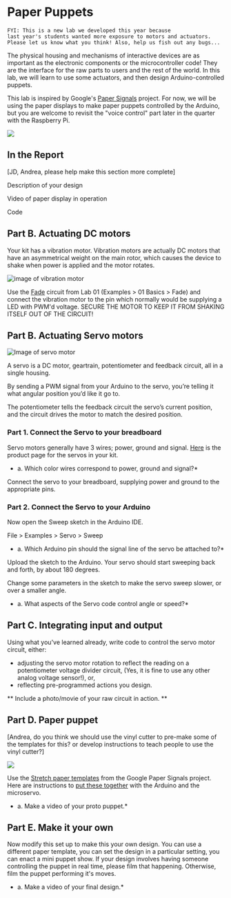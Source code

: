 # Paper Puppets

```
FYI: This is a new lab we developed this year because 
last year's students wanted more exposure to motors and actuators. 
Please let us know what you think! Also, help us fish out any bugs...
```
The physical housing and mechanisms of interactive devices are as important as the electronic components or the microcontroller code! They are the interface for the raw parts to users and the rest of the world. In this lab, we will learn to use some actuators, and then design Arduino-controlled puppets.

This lab is inspired by Google's [Paper Signals](https://papersignals.withgoogle.com) project. For now, we will be using the paper displays to make paper puppets controlled by the Arduino, but you are welcome to revisit the "voice control" part later in the quarter with the Raspberry Pi. 

![](https://github.com/FAR-Lab/Developing-and-Designing-Interactive-Devices/raw/docs/wave.gif)
## In the Report
[JD, Andrea, please help make this section more complete]

Description of your design

Video of paper display in operation

Code

## Part B. Actuating DC motors


Your kit has a vibration motor. Vibration motors are actually DC motors that have an asymmetrical weight on the main rotor, which causes the device to shake when power is applied and the motor rotates. 

![image of vibration motor](https://cdn-shop.adafruit.com/145x109/1201-01.jpg)

Use the [Fade](https://www.arduino.cc/en/tutorial/fade) circuit from Lab 01 (Examples > 01 Basics > Fade) and connect the vibration motor to the pin which normally would be supplying a LED with PWM'd voltage. SECURE THE MOTOR TO KEEP IT FROM SHAKING ITSELF OUT OF THE CIRCUIT!

## Part B. Actuating Servo motors
![Image of servo motor](https://cdn-shop.adafruit.com/145x109/169-06.jpg)

A servo is a DC motor, geartrain, potentiometer and feedback circuit, all in a single housing.

By sending a PWM signal from your Arduino to the servo, you’re telling it what angular position you’d like it go to.

The potentiometer tells the feedback circuit the servo’s current position, and the circuit drives the motor to match the desired position.

### Part 1. Connect the Servo to your breadboard

Servo motors generally have 3 wires; power, ground and signal. [Here](https://www.adafruit.com/product/169) is the product page for the servos in your kit. 

* a. Which color wires correspond to power, ground and signal?*

Connect the servo to your breadboard, supplying power and ground to the appropriate pins. 

### Part 2. Connect the Servo to your Arduino

Now open the Sweep sketch in the Arduino IDE. 

File > Examples > Servo > Sweep

* a. Which Arduino pin should the signal line of the servo be attached to?*

Upload the sketch to the Arduino. Your servo should start sweeping back and forth, by about 180 degrees.

Change some parameters in the sketch to make the servo sweep slower, or over a smaller angle.

* a. What aspects of the Servo code control angle or speed?*

## Part C. Integrating input and output

Using what you've learned already, write code to control the servo motor circuit, either:
* adjusting the servo motor rotation to reflect the reading on a potentiometer voltage divider circuit, (Yes, it is fine to use any other analog voltage sensor!), or, 
* reflecting pre-programmed actions you design. 

** Include a photo/movie of your raw circuit in action. **

## Part D. Paper puppet

[Andrea, do you think we should use the vinyl cutter to pre-make some of the templates for this? or develop instructions to teach people to use the vinyl cutter?]

![](https://papersignals.withgoogle.com/static/images/instructions/slides/stretch_00011.png)

Use the [Stretch paper templates](https://papersignals.withgoogle.com/static/files/stretch.pdf) from the Google Paper Signals project. Here are instructions to [put these together](https://papersignals.withgoogle.com/getstarted#put-it-all-together) with the Arduino and the microservo.

* a. Make a video of your proto puppet.*

## Part E. Make it your own

Now modify this set up to make this your own design. You can use a different paper template, you can set the design in a particular setting, you can enact a mini puppet show. If your design involves having someone controlling the puppet in real time, please film that happening. Otherwise, film the puppet performing it's moves. 
* a. Make a video of your final design.*
 